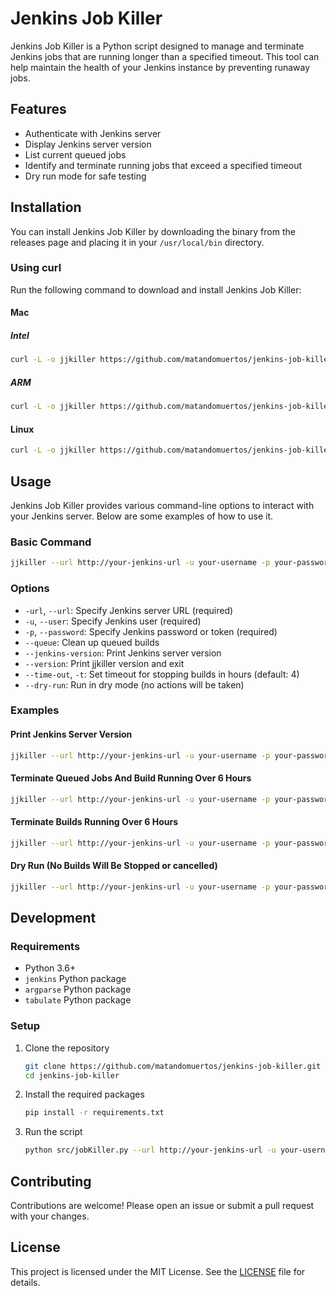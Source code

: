 # Jenkins Job Killer

Jenkins Job Killer is a Python script designed to manage and terminate Jenkins jobs that are running longer than a specified timeout. This tool can help maintain the health of your Jenkins instance by preventing runaway jobs.

## Features

- Authenticate with Jenkins server
- Display Jenkins server version
- List current queued jobs
- Identify and terminate running jobs that exceed a specified timeout
- Dry run mode for safe testing

## Installation

You can install Jenkins Job Killer by downloading the binary from the releases page and placing it in your `/usr/local/bin` directory.

### Using curl

Run the following command to download and install Jenkins Job Killer:

#### Mac

##### Intel
```sh
curl -L -o jjkiller https://github.com/matandomuertos/jenkins-job-killer/releases/latest/download/jjkiller_darwin_amd64 && chmod +x jjkiller && sudo mv jjkiller /usr/local/bin/jjkiller
```

##### ARM
```sh
curl -L -o jjkiller https://github.com/matandomuertos/jenkins-job-killer/releases/latest/download/jjkiller_darwin_arm64 && chmod +x jjkiller && sudo mv jjkiller /usr/local/bin/jjkiller
```

#### Linux
```sh
curl -L -o jjkiller https://github.com/matandomuertos/jenkins-job-killer/releases/latest/download/jjkiller_linux_amd64 && chmod +x jjkiller && sudo mv jjkiller /usr/local/bin/jjkiller
```

## Usage

Jenkins Job Killer provides various command-line options to interact with your Jenkins server. Below are some examples of how to use it.

### Basic Command

```sh
jjkiller --url http://your-jenkins-url -u your-username -p your-password
```

### Options

- `-url`, `--url`: Specify Jenkins server URL (required)
- `-u`, `--user`: Specify Jenkins user (required)
- `-p`, `--password`: Specify Jenkins password or token (required)
- `--queue`: Clean up queued builds
- `--jenkins-version`: Print Jenkins server version
- `--version`: Print jjkiller version and exit
- `--time-out`, `-t`: Set timeout for stopping builds in hours (default: 4)
- `--dry-run`: Run in dry mode (no actions will be taken)

### Examples

#### Print Jenkins Server Version

```sh
jjkiller --url http://your-jenkins-url -u your-username -p your-password --version
```

#### Terminate Queued Jobs And Build Running Over 6 Hours

```sh
jjkiller --url http://your-jenkins-url -u your-username -p your-password --queue
```

#### Terminate Builds Running Over 6 Hours

```sh
jjkiller --url http://your-jenkins-url -u your-username -p your-password --time-out 6
```

#### Dry Run (No Builds Will Be Stopped or cancelled)

```sh
jjkiller --url http://your-jenkins-url -u your-username -p your-password --dry-run
```

## Development

### Requirements

- Python 3.6+
- `jenkins` Python package
- `argparse` Python package
- `tabulate` Python package

### Setup

1. Clone the repository

   ```sh
   git clone https://github.com/matandomuertos/jenkins-job-killer.git
   cd jenkins-job-killer
   ```

2. Install the required packages

   ```sh
   pip install -r requirements.txt
   ```

3. Run the script

   ```sh
   python src/jobKiller.py --url http://your-jenkins-url -u your-username -p your-password
   ```

## Contributing

Contributions are welcome! Please open an issue or submit a pull request with your changes.

## License

This project is licensed under the MIT License. See the [LICENSE](LICENSE) file for details.

